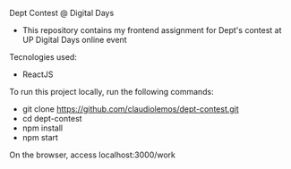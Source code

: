 Dept Contest @ Digital Days
- This repository contains my frontend assignment for Dept's contest at UP Digital Days online event

Tecnologies used:
- ReactJS

To run this project locally, run the following commands:
- git clone https://github.com/claudiolemos/dept-contest.git
- cd dept-contest
- npm install
- npm start

On the browser, access localhost:3000/work


